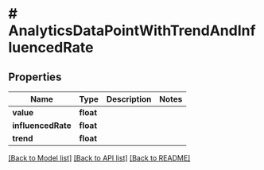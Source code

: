 # # AnalyticsDataPointWithTrendAndInfluencedRate

## Properties

Name | Type | Description | Notes
------------ | ------------- | ------------- | -------------
**value** | **float** |  | 
**influencedRate** | **float** |  | 
**trend** | **float** |  | 

[[Back to Model list]](../../README.md#documentation-for-models) [[Back to API list]](../../README.md#documentation-for-api-endpoints) [[Back to README]](../../README.md)



